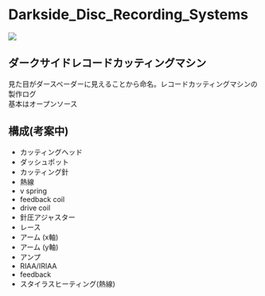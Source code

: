 # <b>Darkside_Disc_Recording_Systems</b>
![](https://i.imgur.com/Gr85y01.png)
## ダークサイドレコードカッティングマシン<br>
見た目がダースベーダーに見えることから命名。レコードカッティングマシンの製作ログ<br>
基本はオープンソース
## 構成(考案中)

- カッティングヘッド
 - ダッシュポット
 - カッティング針
 - 熱線
 - v spring
 - feedback coil
 - drive coil
 - 針圧アジャスター
- レース
 - アーム (x軸)
 - アーム (y軸)
- アンプ
 - RIAA/IRIAA
 - feedback
- スタイラスヒーティング(熱線)
